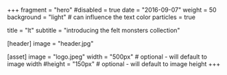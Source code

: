 +++
fragment = "hero"
#disabled = true
date = "2016-09-07"
weight = 50
background = "light" # can influence the text color
particles = true

title = "lt"
subtitle = "introducing the felt monsters collection"

[header]
  image = "header.jpg"

[asset]
  image = "logo.jpeg"
  width = "500px" # optional - will default to image width
  #height = "150px" # optional - will default to image height
+++
